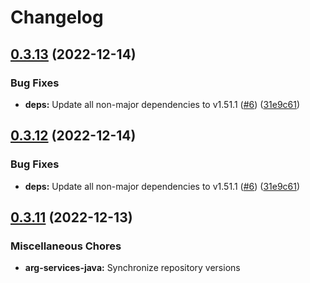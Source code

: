 # Changelog

## [0.3.13](https://github.com/recap-utr/arg-services/compare/java-v0.3.12...java-v0.3.13) (2022-12-14)


### Bug Fixes

* **deps:** Update all non-major dependencies to v1.51.1 ([#6](https://github.com/recap-utr/arg-services/issues/6)) ([31e9c61](https://github.com/recap-utr/arg-services/commit/31e9c61753c65073694d121fbde6e7e468930f56))

## [0.3.12](https://github.com/recap-utr/arg-services/compare/arg-services-java-v0.3.11...arg-services-java-v0.3.12) (2022-12-14)


### Bug Fixes

* **deps:** Update all non-major dependencies to v1.51.1 ([#6](https://github.com/recap-utr/arg-services/issues/6)) ([31e9c61](https://github.com/recap-utr/arg-services/commit/31e9c61753c65073694d121fbde6e7e468930f56))

## [0.3.11](https://github.com/recap-utr/arg-services/compare/arg-services-java-v0.3.10...arg-services-java-v0.3.11) (2022-12-13)


### Miscellaneous Chores

* **arg-services-java:** Synchronize repository versions
